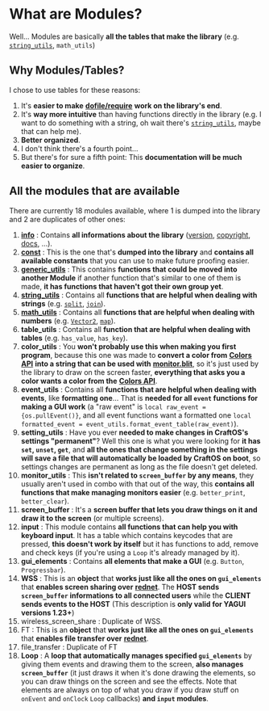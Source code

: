 
# What are Modules?

Well... Modules are basically **all the tables that make the library** (e.g. [`string_utils`](./string_utils_module.md), `math_utils`)

## Why Modules/Tables?

I chose to use tables for these reasons:

1. It's **easier to make** [**dofile/require**](../index.md#library-syntax) **work on the library's end**.
2. It's **way more intuitive** than having functions directly in the library (e.g. I want to do something with a string, oh wait there's [`string_utils`](./string_utils_module.md), maybe that can help me).
3. **Better organized**.
4. I don't think there's a fourth point...
5. But there's for sure a fifth point: This **documentation will be much easier to organize**.

## All the modules that are available

There are currently 18 modules available, where 1 is dumped into the library and 2 are duplicates of other ones:

1. [**info**](./info_module.md) : Contains **all informations about the library** ([version](./info_module.md#ver-string), [copyright](./info_module.md#copyright-string), [docs](./info_module.md#documentation-string), ...).
2. [**const**](./constants.md) : This is the one that's **dumped into the library** and **contains all available constants** that you can use to make future proofing easier.
3. [**generic_utils**](./generic_utils_module.md) : This contains **functions that could be moved into another Module** if another function that's similar to one of them is made, **it has functions that haven't got their own group yet**.
4. [**string_utils**](./string_utils_module.md) : Contains all **functions that are helpful when dealing with strings** (e.g. [`split`](./string_utils_module.md#split), [`join`](./string_utils_module.md#join)).
5. [**math_utils**](./math_utils_module.md) : Contains all **functions that are helpful when dealing with numbers** (e.g. [`Vector2`](./Vectors.md#vector2), [`map`](./math_utils_module.md#map)).
6. **table_utils** : Contains all **function that are helpful when dealing with tables** (e.g. `has_value`, `has_key`).
7. **color_utils** : You **won't probably use this when making you first program**, because this one was made to **convert a color from** [**Colors API**](http://www.computercraft.info/wiki/Colors_(API)) **into a string that can be used with** [**monitor.blit**](http://www.computercraft.info/wiki/Term.blit), so it's just used by the library to draw on the screen faster, **everything that asks you a color wants a color from the** [**Colors API**](http://www.computercraft.info/wiki/Colors_(API)).
8. **event_utils** : Contains all **functions that are helpful when dealing with events**, like **formatting one**... That is **needed for all `event` functions for making a GUI work** (a "raw event" is `local raw_event = {os.pullEvent()}`, and all event functions want a formatted one `local formatted_event = event_utils.format_event_table(raw_event)`).
9. **setting_utils** : Have you ever **needed to make changes in CraftOS's settings "permanent"**? Well this one is what you were looking for **it has `set`, `unset`, `get`**, and **all the ones that change something in the settings will save a file that will automatically be loaded by CraftOS on boot**, so settings changes are permanent as long as the file doesn't get deleted.
10. **monitor_utils** : This **isn't related to `screen_buffer` by any means**, they usually aren't used in combo with that out of the way, this **contains all functions that make managing monitors easier** (e.g. `better_print`, `better_clear`).
11. **screen_buffer** : It's a **screen buffer that lets you draw things on it and draw it to the screen** (or multiple screens).
12. **input** : This module contains **all functions that can help you with keyboard input**. It has a table which contains keycodes that are pressed, **this doesn't work by itself** but it has functions to add, remove and check keys (if you're using a `Loop` it's already managed by it).
13. **gui_elements** : Contains **all elements that make a GUI** (e.g. `Button`, `Progressbar`).
14. **WSS** : This is an **object** that **works just like all the ones on `gui_elements`** that **enables screen sharing over** [**rednet**](https://computercraft.info/wiki/Rednet_(API)). The **HOST sends `screen_buffer` informations to all connected users** while the **CLIENT sends events to the HOST** (This description is **only valid for YAGUI versions 1.23+**)
15. wireless_screen_share : Duplicate of WSS.
16. FT : This is an **object** that **works just like all the ones on `gui_elements`** that **enables file transfer over** [**rednet**](https://computercraft.info/wiki/Rednet_(API)).
17. file_transfer : Duplicate of FT
18. **Loop** : A **loop that automatically manages specified `gui_elements`** by giving them events and drawing them to the screen, **also manages `screen_buffer`** (it just draws it when it's done drawing the elements, so you can draw things on the screen and see the effects. Note that elements are always on top of what you draw if you draw stuff on `onEvent` and `onClock` `Loop` callbacks) **and `input` modules**.
